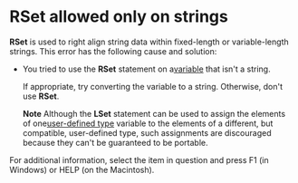 
# RSet allowed only on strings

 **RSet** is used to right align string data within fixed-length or variable-length strings. This error has the following cause and solution:



- You tried to use the  **RSet** statement on a[variable](b8bdf64f-5920-1ae9-16d0-b26d09524a30.md) that isn't a string.
    
    If appropriate, try converting the variable to a string. Otherwise, don't use  **RSet**.
    
     **Note**  Although the  **LSet** statement can be used to assign the elements of one[user-defined type](b8bdf64f-5920-1ae9-16d0-b26d09524a30.md) variable to the elements of a different, but compatible, user-defined type, such assignments are discouraged because they can't be guaranteed to be portable.

For additional information, select the item in question and press F1 (in Windows) or HELP (on the Macintosh).
